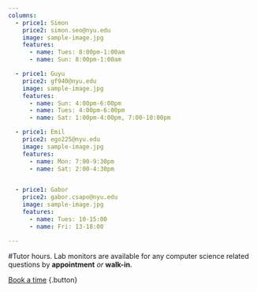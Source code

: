 ```yaml
---
columns:
  - price1: Simon
    price2: simon.seo@nyu.edu
    image: sample-image.jpg
    features:
      - name: Tues: 8:00pm-1:00am
      - name: Sun: 8:00pm-1:00am

  - price1: Guyu
    price2: gf940@nyu.edu
    image: sample-image.jpg
    features:
      - name: Sun: 4:00pm-6:00pm
      - name: Tues: 4:00pm-6:00pm
      - name: Sat: 1:00pm-4:00pm, 7:00-10:00pm

  - price1: Emil
    price2: ego225@nyu.edu
    image: sample-image.jpg
    features:
      - name: Mon: 7:00-9:30pm
      - name: Sat: 2:00-4:30pm


  - price1: Gabor
    price2: gabor.csapo@nyu.edu
    image: sample-image.jpg
    features:
      - name: Tues: 10-15:00
      - name: Fri: 13-18:00

---
```

#Tutor hours.
Lab monitors are available for any computer science related questions by **appointment** *or* **walk-in**.


[Book a time](/appointments) {.button}
